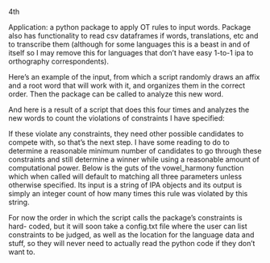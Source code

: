 4th

Application: a python package to apply OT rules to input words. Package also has functionality to read csv dataframes if words, translations, etc and to transcribe them (although for some languages this is a beast in and of itself so I may remove this for languages that donʼt have easy 1-to-1 ipa to orthography correspondents).

Hereʼs an example of the input, from which a script randomly draws an affix and a root word that will work with it, and organizes them in the correct order. Then the package can be called to analyze this new word.

And here is a result of a script that does this four times and analyzes the new words to count the violations of constraints I have specified:
 
If these violate any constraints, they need other possible candidates to compete with, so thatʼs the next step. I have some reading to do to determine a reasonable minimum number of candidates to go through these constraints and still determine a winner while using a reasonable amount of computational power. Below is the guts of the vowel_harmony function which when called will default to matching all three parameters unless otherwise specified. Its input is a string of IPA objects and its output is simply an integer count of how many times this rule was violated by this string.

For now the order in which the script calls the packageʼs constraints is hard- coded, but it will soon take a config.txt file where the user can list constraints to be judged, as well as the location for the language data and stuff, so they will never need to actually read the python code if they donʼt want to.